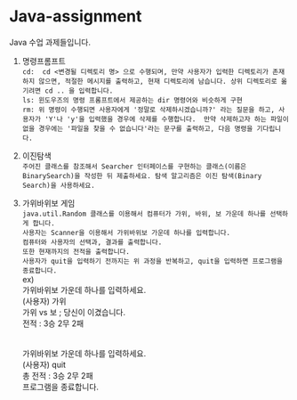 # Java-assignment

Java 수업 과제들입니다.

1. 명령프롬프트<br>
  `cd:  cd <변경될 디렉토리 명> 으로 수행되며, 만약 사용자가 입력한 디렉토리가 존재하지 않으면, 적절한 메시지를 출력하고, 현재 디렉토리에 남습니다. 상위 디렉토리로 옮기려면 cd .. 을 입력합니다. `<br>
  `ls: 윈도우즈의 명령 프롬프트에서 제공하는 dir 명령어와 비슷하게 구현`<br>
  `rm: 위 명령이 수행되면 사용자에게 '정말로 삭제하시겠습니까?' 라는 질문을 하고, 사용자가 'Y'나 'y'을 입력했을 경우에 삭제를 수행합니다. 
   만약 삭제하고자 하는 파일이 없을 경우에는 '파일을 찾을 수 없습니다'라는 문구를 출력하고, 다음 명령을 기다립니다.`
   
2. 이진탐색<br>
  `주어진 클래스를 참조해서 Searcher 인터페이스를 구현하는 클래스(이름은 BinarySearch)을 작성한 뒤 제출하세요.
  탐색 알고리즘은 이진 탐색(Binary Search)을 사용하세요.`
  
3. 가위바위보 게임<br>
  `java.util.Random 클래스를 이용해서 컴퓨터가 가위, 바위, 보 가운데 하나를 선택하게 합니다.`<br>
  `사용자는 Scanner을 이용해서 가위바위보 가운데 하나를 입력합니다.`<br>
  `컴퓨터와 사용자의 선택과, 결과를 출력합니다.`<br>
  `또한 현재까지의 전적을 출력합니다.`<br>
  `사용자가 quit을 입력하기 전까지는 위 과정을 반복하고, quit을 입력하면 프로그램을 종료합니다.`<br>
  ex)<br>
  가위바위보 가운데 하나를 입력하세요. <br>
  (사용자) 가위<br>
  가위 vs 보  ; 당신이 이겼습니다.<br>
  전적 : 3승 2무 2패<br><br><br>
  가위바위보 가운데 하나를 입력하세요.<br>
  (사용자) quit<br>
  총 전적 : 3승 2무 2패<br>
  프로그램을 종료합니다.
